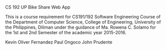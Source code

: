 CS 192 UP Bike Share Web App

This is a course requirement for CS191/192 Software Engineering Course of the Department of Computer Science, College of Engineering, University of the Philippines, Diliman under the guidance of Ma. Rowena C. Solamo for the 1st and 2nd Semester of the academic year 2015-2016.

<Name of Your Group>

Kevin Oliver Fernandez
Paul Ongoco
John Prudente
